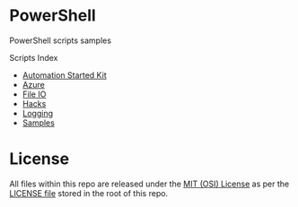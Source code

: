 # PowerShell
PowerShell scripts samples

Scripts Index
- [Automation Started Kit](./Automation-StarterKit)
- [Azure](./Azure)
- [File IO](./File%20IO)
- [Hacks](./Automation-StarterKit)
- [Logging](./Logging)
- [Samples](./Samples)

# License
All files within this repo are released under the [MIT (OSI) License]( https://en.wikipedia.org/wiki/MIT_License) as per the [LICENSE file](https://github.com/BipulRaman/PowerShell/blob/master/LICENSE) stored in the root of this repo.